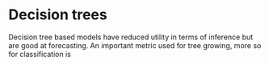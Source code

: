 # Decision trees

Decision tree based models have reduced utility in terms of inference but are good at forecasting. An important metric used for tree growing, more so for classification is 